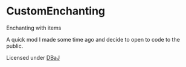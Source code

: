 CustomEnchanting
==============
Enchanting with items

A quick mod I made some time ago and decide to open to code to the public.

Licensed under [DBaJ](LICENSE.md)